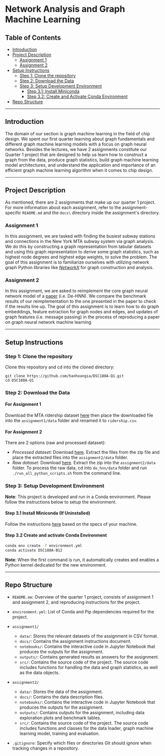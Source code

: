 # Network Analysis and Graph Machine Learning

## Table of Contents
- [Introduction](#introduction)
- [Project Description](#project-description)
  - [Assignment 1](#assignment-1)
  - [Assignment 2](#assignment-2)
- [Setup Instructions](#setup-instructions)
  - [Step 1: Clone the repository](#step-1-clone-the-repository)
  - [Step 2: Download the Data](#step-2-download-the-data)
  - [Step 3: Setup Development Environment](#step-3-setup-development-environment)
    - [Step 3.1: Install Miniconda](#step-31-install-miniconda)
    - [Step 3.2: Create and Activate Conda Environment](#step-32-create-and-activate-conda-environment)
- [Repo Structure](#repo-structure)

---

## Introduction

The domain of our section is graph machine learning in the field of chip design. We spent our first quarter learning about graph fundamentals and different graph machine learning models with a focus on graph neural networks. Besides the lectures, we have 2 assignments constitute our Quarter 1 project that are designed to help us learn how to construct a graph from the data, produce graph statistics, build graph machine learning model architectures, and understand the application and importance of an efficient graph machine learning algorithm when it comes to chip design.

---

## Project Description

As mentioned, there are 2 assignments that make up our quarter 1 project. For more information about each assignment, refer to the assignment-specific `README.md` and the `docs\` directory inside the assignment's directory.

### Assignment 1

In this assignment, we are tasked with finding the busiest subway stations and connections in the New York MTA subway system via graph analysis. We do this by constructing a graph representation from tabular datasets and using this graph representation to derive some graph statistics, such as highest node degrees and highest edge weights, to solve the problem. The goal of this assignment is to familiarize ourselves with utilizing network graph Python libraries like [*NetworkX*](https://networkx.org) for graph construction and analysis.

### Assignment 2

In this assignment, we are asked to reimplement the core graph neural network model of a [paper](https://arxiv.org/abs/2404.00477) (i.e. De-HNN). We compare the benchmark results of our reimplementation to the one presented in the paper to check if the results line up. The goal of this assignment is to learn how to do graph embeddings, feature extraction for graph nodes and edges, and updates of graph features (i.e. message passing) in the process of reproducing a paper on graph neural network machine learning.

---

## Setup Instructions

### Step 1: Clone the repository

Clone this repository and cd into the cloned directory:

```
git clone https://github.com/hanhoangia/DSC180A-Q1.git
cd DSC180A-Q1
```

### Step 2: Download the Data

#### For Assignment 1

Download the MTA ridership dataset [here](https://drive.google.com/drive/folders/1fV47SWGv5_AFPR_gRfvK1ra1LfSFCgOw) then place the downloaded file into the `assignment1/data` folder and renamed it to `ridership.csv`.

#### For Assignment 2

There are 2 options (raw and processed dataset):

- *Processed dataset*: Download [here](https://zenodo.org/records/10795280?token=eyJhbGciOiJIUzUxMiJ9.eyJpZCI6Ijk5NjM2MzZiLTg0ZmUtNDI2My04OTQ3LTljMjA5ZjA3N2Y1OSIsImRhdGEiOnt9LCJyYW5kb20iOiJlYzFmMGJlZTU3MzE1OWMzOTU2MWZkYTE3MzY5ZjRjOCJ9.WifQFExjW1CAW0ahf3e5Qr0OV9c2cw9_RUbOXUsvRbnKlkApNZwVCL_VPRJvAve0MJDC0DDOSx_RLiTvBimr0w). Extract the files from the zip file and place the extracted files into the `assignment2/data` folder. 
- *Raw dataset*: Download [here](https://drive.google.com/file/d/1Scq35gvCQvIMrmthGs7MUhc8c1VZ8ZwN/view). Extract the zip into the `assignment2/data` folder. To process the raw data, cd into `de_hnn/data` folder and run `./run_all_python_scripts.sh` from the command line.

### Step 3: Setup Development Environment

**Note**: This project is developed and run in a Conda environment. Please follow the instructions below to setup the environment.

#### Step 3.1 Install  Miniconda (If Uninstalled)

Follow the instructions [here](https://docs.anaconda.com/miniconda/install/) based on the specs of your machine.

#### Step 3.2 Create and activate Conda Environment

```bash
conda env create -f environment.yml
conda activate DSC180A-B12
```

**Note**: When the first command is run, it automatically creates and enables a Python kernel dedicated for the new environment.

---

## Repo Structure

- `README.me`: Overview of the quarter 1 project, consists of assignment 1 and assignment 2, and reproducing instructions for the project.

- `environment.yml`: List of Conda and Pip dependencies required for the project.
- `assignment1/`
  - `data/`: Stores the relevant datasets of the assignment in CSV format.
  - `docs/`: Contains the assignment instructions document.
  - `notebooks/`: Contains the interactive code in Jupyter Notebook that produces the outputs for the assignment.
  - `outputs/`: Contains generated results as answers for the assignment.
  - `src/`: Contains the source code of the project. The source code includes functions for handling the data and graph statistics, as well as the data objects.
- `assignment2/`
  - `data/`: Stores the data of the assignment.
  - `docs/`: Contains the data description files.
  - `notebooks/`: Contains the interactive code in Jupyter Notebook that produces the outputs for the assignment.
  - `outputs/`: Contains outputs for the assignment, including data exploration plots and benchmark tables.
  - `src/`: Contains the source code of the project. The source code includes functions and classes for the data loader, graph machine learning model, training and evaluation.

- `.gitignore`:  Specify which files or directories Git should *ignore* when tracking changes in a repository.

